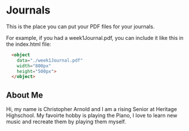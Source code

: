 # Journals

This is the place you can put your PDF files for your journals.

For example, if you had a week1Journal.pdf, you can include it like this in the index.html file:

```html
  <object
    data="./week1Journal.pdf"
    width="800px"
    height="500px">
  </object>
```

## About Me

Hi, my name is Christopher Arnold and I am a rising Senior at Heritage Highschool. My favoirte hobby is playing the Piano, I love to learn new music and recreate them by playing them myself. 
